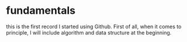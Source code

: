 # fundamentals

this is the first record I started using Github.
First of all, when it comes to principle, I will include algorithm and data structure at the beginning.
